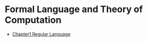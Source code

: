 # Formal Language and Theory of Computation

- [Chapter1 Regular Language](https://github.com/Gangost/Formal-Languages-and-Theory-of-Computation/tree/master/NOTE/chapter1.md)